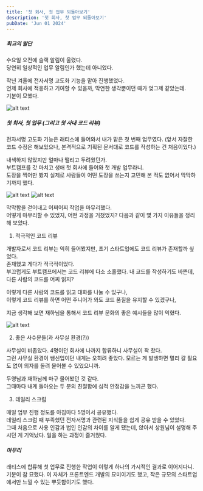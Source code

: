 ```yaml
---
title: '첫 회사, 첫 업무 되돌아보기'
description: '첫 회사, 첫 업무 되돌아보기'
pubDate: 'Jun 01 2024'
---
```


##### 회고의 발단

수요일 오전에 슬랙 알림이 울렸다.<br>
당연히 일상적인 업무 알림인가 했는데 아니었다.<br>

작년 겨울에 전자서명 고도화 기능을 맡아 진행했었다.<br>
언제 회사에 적응하고 기여할 수 있을까, 막연한 생각뿐이던 때가 엊그제 같았는데.<br>
기분이 묘했다.

![alt text](/images/note-1/0.png)

##### 첫 회사, 첫 업무 (그리고 첫 사내 코드 리뷰)

전자서명 고도화 기능은 래티스에 들어와서 내가 맡은 첫 번째 업무였다. (앞서 자잘한 코드 수정은 해보았으나, 본격적으로 기획된 문서대로 코드를 작성하는 건 처음이었다.)<br>

내색하지 않았지만 얼마나 떨리고 두려웠던가.<br>
부트캠프를 갓 마치고 생애 첫 회사에 들어와 첫 개발 업무라니.<br>
도장을 찍어만 봤지 실제로 사람들이 어떤 도장을 쓰는지 고민해 본 적도 없어서 막막하기까지 했다.

![alt text](/images/note-1/3.png)
![alt text](/images/note-1/4.png)

막막함을 걷어내고 어찌어찌 작업을 마무리했다.<br>
어떻게 마무리할 수 있었지, 어떤 과정을 거쳤었지? 다음과 같이 몇 가지 이유들을 정리해 보았다.

1. 적극적인 코드 리뷰

개발자로서 코드 리뷰는 익히 들어봤지만, 초기 스타트업에도 코드 리뷰가 존재할까 싶었다.<br>존재했고 게다가 적극적이었다.<br>
부끄럽게도 부트캠프에서는 코드 리뷰에 다소 소홀했다. 내 코드를 작성하기도 바쁜데, 다른 사람의 코드를 어찌 읽지?

이렇게 다른 사람의 코드를 읽고 대화를 나눌 수 있구나,<br>
이렇게 코드 리뷰를 하면 어떤 주니어가 와도 코드 품질을 유지할 수 있겠구나,

지금 생각해 보면 재하님을 통해서 코드 리뷰 문화의 좋은 예시들을 많이 익혔다.

![alt text](/images/note-1/2.png)

2. 좋은 사수분들(과 사무실 환경(?))

사무실이 비좁았다. 4명이던 회사에 나까지 합류하니 사무실이 꽉 찼다.<br>
그런 사무실 환경이 쌩신입이던 내게는 오히려 좋았다. 모르는 게 발생하면 멀리 갈 필요도 없이 의자를 돌려 물어볼 수 있었으니까.

두영님과 재하님께 마구 물어봤던 것 같다.<br>
그때마다 내게 돌아오는 두 분의 친절함에 심적 안정감을 느끼곤 했다.

3. 데일리 스크럼

매일 업무 진행 정도를 아침마다 5명이서 공유했다.<br>
데일리 스크럼 때 부족했던 전자서명과 관련된 지식들을 쉽게 공유 받을 수 있었다.<br>
그때 처음으로 사용 인감과 법인 인감의 차이를 알게 됐는데, 앉아서 상원님이 설명해 주시던 게 기억났다. 일을 하는 과정이 즐거웠다.

##### 마무리

래티스에 합류해 첫 업무로 진행한 작업이 이렇게 하나의 가시적인 결과로 이어지다니. 기분이 참 묘했다. 이 자체가 프론트엔드 개발의 묘미이기도 했고, 작은 규모의 스타트업에서만 느낄 수 있는 뿌듯함이기도 했다.
